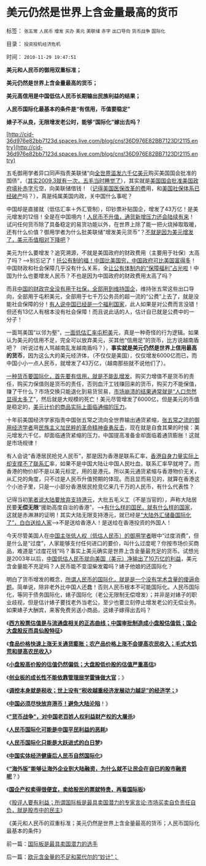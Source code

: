 # 美元仍然是世界上含金量最高的货币

标签： `张五常` `人民币` `增发` `买办` `美元` `美联储` `赤字` `出口导向` `货币战争` `国际化` 

目录： `投资投机经济危机`

时间： `2010-11-29 19:47:51`

**美元和人民币的御用双重标准；**

**美元仍然是世界上含金量最高的货币；**

**美元高信用是中国低估人民币长期输出民族利益的结果；**

**人民币国际化最基本的条件是“有信用，币值要稳定”**

**婊子不从良，无限增发老公时，能够“国际化”嫁出去吗？**

[http://cid-36d976e82bb7123d.spaces.live.com/blog/cns!36D976E82BB7123D!2115.entry](http://cid-36d976e82bb7123d.spaces.live.com/blog/cns!36D976E82BB7123D!2115.entry)

五毛御用学者异口同声指责美联储“向[全世界滥发六千亿美元](../../../2010/11/8/奥巴马连任并不悲观；密切含意创业板转势的信号；.md)购买美国国会批准的国债”，（[其实2009.3就有一次，五毛当时睡觉了](../../../2009/3/19/美联储增持国债，中国距离广场协议更近.md)），其实就是[美国国会批准美国政府填补赤字亏](../../../2010/11/10/调控本身就是税收.md)空，向美联储借钱！（[记得美国医保改革的费](../../../2010/7/15/美国医保挺成功，为什么要改？.md)用，和[美国社保体系已经破产](../../../2009/7/30/中美养老金保障在财政上的破产.md)吗？），真是纯属美国内政，关中国什么事呢？

中国却是直接就（低估汇率＋外汇管制），印钞票补贴国企，增发了43万亿！是美元增发的12倍！全是在中国境内！[人民币不升值，通货新增压力还会陆续有来](%E5%8C%BB%E6%94%B9%E6%9C%AC%E8%B4%A8%E4%B8%8A%E6%98%AF%E4%B8%80%E4%B8%AA%E8%A1%8C%E4%B8%9A%E4%B8%9A%E5%8A%A1%E6%B5%81%E7%A8%8B%E7%9A%84%E9%87%8D%E7%BB%84%EF%BC%8C%E4%B9%9F%E6%98%AF%E7%9B%B8%E5%85%B3%E5%88%A9%E7%9B%8A%E7%BE%A4%E4%BD%93%E7%9A%84%E5%AF%B9%E6%9C%89%E5%85%B3%E5%8C%BB%E7%96%97%E5%88%A9%E7%9B%8A%E7%9A%84%E9%87%8D%E6%96%B0%E5%88%86%E9%85%8D%E3%80%82)！试问任何货币除了具备稳定的易货功能以外，在世界上除了能一把火烧掉取取暖，还有什么价值？御用学者为什么批美联储“增发美元货币”？[不就是因为美元增发了，美元币值相对下降吧](../../../2008/7/21/中国索罗斯做空美元剪美国人羊毛惨败的货币战争.md)？

美元为什么要增发？追究溯源，不就是美国政府的财政费用（主要用于社保）太高了吗？——>别忘记了！[托公有制的福！中国比美国穷，中国政府可比美国富得多](../../../2009/9/7/全国无差别保障是注定失败的左倾计划经济公有制.md)！中国财政和社会保障几乎没有什么关系，全[让公有体制内的“保障福利”占光啦](../../../2009/9/11/少年中国患了三种西方老人病.md)！中国为什么也要增发人民币？不也是因为中国政府的财政费用太高了吗？

而且[中国的财政完全没有用于社保，全部用到维持国企](../../../2010/10/1/拨乱反正就会有“失去的几十年”——＞比亡国强！.md)，维持张五常这些出口导向，全部用于屯积美元，全部用于七千万公务员的超一流的“公费”上去了，就是没能社会保障的分！[有人说中国已经是一个福利国家](../../../2009/12/18/为什么说“只有国民福祉才能救中国”.md)，此人如果是对公费而言没错！但还有13亿人有根本没有社会保障！而且说此话的人，估计自已就是公费中的一分子！

一面骂美国“以邻为壑”，[一面低估汇率屯积美](../../../2010/7/9/中国不消费人民币将永远低估养美国懒人.md)元，真是一种奇怪的行为逻辑。如果认为美元的信用不足，完全可以放弃美元，买其他“信用足”的货币，比方说越南盾吧？（听说过有人骂越南乱发越南盾吗？），**事实就是美元仍然是世界上信用最高的货币**，因为这么大的美元经济体，（不仅仅是美国），仅仅增发6000亿而已，而中国小小一点人民币，就增发了43万亿，（越南那些就不说他们了）。

[一种货币要国际化，首先要有信用，就是不能乱增发](../../../2009/7/28/中国实体经济健康后人民币自然国际化.md)。购买力增值不是货币的责任，购买力保值则是货币的责任，否则血汗工钱赚回来的货币，购买力不能保值，赚了干什么？市场交换只能退化到易货贸易，[市场崩溃的结果通常就是“人口忽然显得太多了](../../../2010/8/30/罗马帝国城市化和“出卖户籍”,粮食危机和大饥荒.md)”，然后就是大规模的死亡！美元尽管增发了6000亿，但是美元的币值是稳定的，[美元计价的商品实际上面临通缩的压力](../../../2007/11/26/中国以超出历史所有战争损失的代价背走了世界通胀.md)。

十年前美国经济学家指责中国张五常之流向全世界输出通货紧缩，[张五常之流的御用经济学者](../../../2009/7/23/马列凯恩斯张五常理论中国特色化的共同特点.md)用[民族主义加民粹的革命精神奋勇反击](../../../2009/6/15/制造中外文明冲突的国内利益链.md)，现在就是自食其果的时侯：美元增发六千亿，却面临通货紧缩的压力，中国提高准备金却面临着通货膨胀！这就是市场规律！

有人会说“香港居民抢兑人民币”，那是因为香港是联系汇率，[香港自身力量实际上却支撑不了联系汇](../../../2008/1/26/大陆陷在香港的资金上策斩仓出局.md)率，如果不是中国大陆让中国人民吐血，联系汇率早就垮了。而香港的物价却不是以美元标定，用的是港元。所以美元通货紧缩与香港物价无关，从汇兑的角度，只不过是人民币升值预期的体现。而且显而易见的，就算在香港这个小池子里，只是一小部分香港居民抢竞亿来几千万的人民币，有什么代表性？

记得当初[笔者说大陆要放弃支持港元](../../../2009/6/26/中国必须尽快放弃港币！避免大陆沦陷！.md)，大批五毛义工（不是当官的），声称大陆居民要**无偿无限**“援助高度自治的香港”，——>[有什么样的国民，就有什么样的国家](../../../2010/8/31/股民想赚钱就不能做“贪民”.md)，这就是赤淋淋的证明！其实大陆无限支持港元，就已经是[“大陆外汇储备国际化了”，白白送给人家](../../../2009/1/15/大陆外汇储备在香港投资国企股将至少损失一半.md)——>不是送给香港人！是送给在香港投资的外国人！

今天尽管美国人在[中国主张低人权（低估人民币）的御用学者](../../../2010/11/17/等级社会里每个人都感觉自已是弱者.md)眼中“过度消费”，但是什么是“过度”，人家能够支付任何进口的要价，叫什么过度呢？你按市场价买商品，难道是“过度花钱”吗？事实上美元确实是世界上含金量最充足的货币。试想光是2003年以后，[中国低估人民币就向美国（美元）净输出了10万亿的利益](../../../2010/4/23/每一个美元都滴着中国穷人奉献鲜血.md)，美元含金量能不充足吗？人民币能不变湿柴发霉吗？婊子他娘的还国际化？

明白了货币增发的概念，[所谓人民币的国际化，就是是一个没有学术含量的傻逼命题](../../../2009/7/4/人民币国际化只能是大跃进式的白日梦.md)。简单说，除非老外比中国人还蠢！否则人民币根本不可能国际化。人民币国际化，等同于债务国际化，婊子国际化（老公无限制无偿增发）；并非是对婊子的职业歧视，但是估计婊子要找老外当老公，至少也要立刻停止增发老公的无偿业务。如果婊子大酬宾，来客免费另送小商品，这婊子嫁得出去吗？

《[**西方股票估值是与流通盘相关的正态曲线；中国审批制造成小盘股估值低；国企大盘股反而具仙股特征**](../../../2010/11/26/世界惯例小盘股估值远远高于大盘股.md)》

《[**食品价格快速上涨无关通货膨胀；农产品价格上涨不会提高农民收入；毛式大饥荒和提高农民收入**](../../../2010/11/16/农产品涨1-消费价格涨100-，农民收入不会提高.md)》

《[**小盘股高价股的估值仍然偏低；大盘股低价股的估值严重高估**](../../../2010/11/12/凭什么说“通胀无牛市”？.md)》

《[**创业板的成长性不能依靠管理层学雷锋做大官**](../../../2010/11/12/当股神可以学雷锋做大官？.md)；》

《[**调控本身就是税收；世上没有“税收越重经济发展动力越足”的经济学；**](../../../2010/11/10/调控本身就是税收.md)》

《[**中国必须尽快放弃港币！避免大陆沦陷**](../../../2009/6/26/中国必须尽快放弃港币！避免大陆沦陷！.md)！》

《[**"货币战争"，对中国老百姓人权利益财产权的大屠杀**](../../../2009/6/30/＂货币战争＂可能成为对中国老百姓财产的洗劫.md)》

《[**人民币国际化可能是中国平民利益的恶耗**](../../../2009/6/30/人民币国际化可能是中国百姓利益的噩耗.md)》

《[**人民币国际化只能是大跃进式的白日梦**](../../../2009/7/4/人民币国际化只能是大跃进式的白日梦.md)》

《[**中国实体经济健康后人民币自然国际化**](../../../2009/7/28/中国实体经济健康后人民币自然国际化.md)》

《[**“海外版”能够让海外企业到大陆融资，为什么就不让民企在自已的股市融资呢**](../../../2010/3/28/股市是市场经济的工具，不是计划经济的手段.md)？》

《[**国企产权卖得很便宜，卖给股民的票就特贵，再看国际板**](../../../2009/8/7/国企产权卖得很便宜，卖给股民的票就特贵.md)》

《[股评人要有利益；所谓国际板是最具卖国潜力的专家言论;市场买卖自负责任自负，就是股市中的民主](../../../2010/11/29/国际板是最具卖国潜力的选手.md)》

《美元和人民币的双重标准；美元仍然是世界上含金量最高的货币；人民币国际化最基本的条件》



前一篇：[国际板是最具卖国潜力的选手](../../../2010/11/29/国际板是最具卖国潜力的选手.md)

后一篇：[欧元含金量的不足和蒙代尔的“妙计”；](../../../2010/11/29/欧元含金量的不足和蒙代尔的“妙计”；.md)